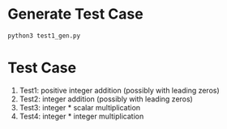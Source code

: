 # Generate Test Case

`python3 test1_gen.py`

# Test Case

1. Test1: positive integer addition (possibly with leading zeros)
2. Test2: integer addition (possibly with leading zeros)
3. Test3: integer * scalar multiplication
4. Test4: integer * integer multiplication

